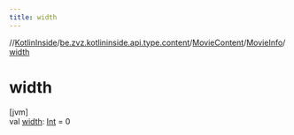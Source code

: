 ```yaml
---
title: width
---
```

//[KotlinInside](../../../../index.html)/[be.zvz.kotlininside.api.type.content](../../index.html)/[MovieContent](../index.html)/[MovieInfo](index.html)/[width](width.html)



# width



[jvm]\
val [width](width.html): [Int](https://kotlinlang.org/api/latest/jvm/stdlib/kotlin/-int/index.html) = 0




